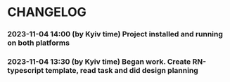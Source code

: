 # CHANGELOG

### 2023-11-04 14:00 (by Kyiv time) Project installed and running on both platforms

### 2023-11-04 13:30 (by Kyiv time) Began work. Create RN-typescript template, read task and did design planning 
